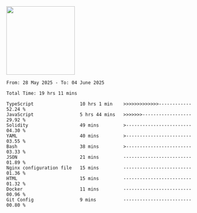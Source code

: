 <img height="180em" src="https://github-readme-stats-eight-theta.vercel.app/api?username=bkundev&show_icons=true&theme=radical&include_all_commits=true&count_private=true"/>
<!--START_SECTION:waka-->

```all_time
From: 28 May 2025 - To: 04 June 2025

Total Time: 19 hrs 11 mins

TypeScript                 10 hrs 1 min    >>>>>>>>>>>>>------------   52.24 %
JavaScript                 5 hrs 44 mins   >>>>>>>------------------   29.92 %
Solidity                   49 mins         >------------------------   04.30 %
YAML                       40 mins         >------------------------   03.55 %
Bash                       38 mins         >------------------------   03.33 %
JSON                       21 mins         -------------------------   01.89 %
Nginx configuration file   15 mins         -------------------------   01.36 %
HTML                       15 mins         -------------------------   01.32 %
Docker                     11 mins         -------------------------   00.96 %
Git Config                 9 mins          -------------------------   00.80 %
```

<!--END_SECTION:waka-->
